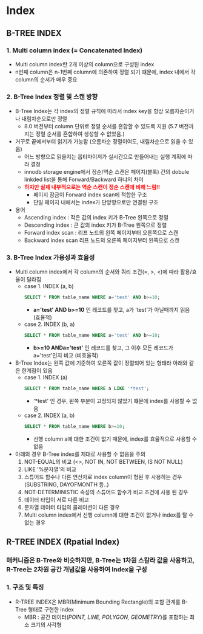 # Index

## B-TREE INDEX 
### 1. Multi column index (= Concatenated Index)
- Multi column index란 2개 이상의 column으로 구성된 index
- n번째 column은 n-1번째 column에 의존하여 정렬 되기 떄문에, index 내에서 각 column의 순서가 매우 중요

### 2. B-Tree Index 정렬 및 스캔 방향
- B-Tree Index는 각 index의 정렬 규칙에 따라서 index key을 항상 오름차순이거나 내림차순으로만 정렬
  - 8.0 버전부터 column 단위로 정렬 순서를 혼합할 수 있도록 지원 (5.7 버전까지는 정렬 순서를 혼합하여 생성할 수 없었음.) 
- 거꾸로 끝에서부터 읽기가 가능함 (오름차순 정렬이여도, 내림차순으로 읽을 수 있음)
  - 어느 방향으로 읽을지는 옵티마이저가 실시간으로 만들어내는 실행 계획에 따라 결정
  - innodb storage engine에서 정순/역순 스캔은 페이지(블록) 간의 dobule linkded list을 통해 Forward/Backward 하냐의 차이
  - **<span style="color:red">하지만 실제 내부적으로는 역순 스캔이 정순 스캔에 비해 느림!!</span>**
    - 페이지 잠금이 Forward index scan에 적합한 구조
    - 단일 페이지 내에서는 index가 단방향으로만 연결된 구조 
- 용어
  - Ascending index : 작은 값의 index 키가 B-Tree 왼쪽으로 정렬
  - Descending index : 큰 값의 index 키가 B-Tree 왼쪽으로 정렬
  - Forward index scan : 리프 노드의 왼쪽 페이지부터 오른쪽으로 스캔
  - Backward index scan  리프 노드의 오른쪽 페이지부터 왼쪽으로 스캔


### 3. B-Tree Index 가용성과 효율성
- Multi column index에서 각 column의 순서와 쿼리 조건(=, >, <)에 따라 활용/효율이 달라짐
  - case 1. INDEX (a, b) 
    ``` sql
    SELECT * FROM table_name WHERE a='test' AND b>=10;
    ```
    - **a='test' AND b>=10** 인 레코드를 찾고, a가 'test'가 아닐때까지 읽음 (효율적)
  - case 2. INDEX (b, a)
    ``` sql
    SELECT * FROM table_name WHERE a='test' AND b>=10;
    ```
    - **b>=10 ANDa='test'** 인 레코드를 찾고, 그 이후 모든 레코드가 a='test'인지 비교 (비효율적)
- B-Tree Index는 왼쪽 값에 기준하여 오른쪽 값이 정렬되어 있는 형태라 아래와 같은 한계점이 있음
  - case 1. INDEX (a)
    ``` sql
    SELECT * FROM table_name WHERE a LIKE '*test';
    ```
    - '*test' 인 경우, 왼쪽 부분이 고정되지 않았기 떄문에 index를 사용할 수 없음
  - case 2. INDEX (a, b)
    ``` sql
    SELECT * FROM table_name WHERE b>=10;
    ```
    - 선행 column a에 대한 조건이 없기 때문에, index를 효율적으로 사용할 수 없음
- 아래의 경우 B-Tree index를 제대로 사용할 수 없음을 주의
  1. NOT-EQUAL의 비교 (<>, NOT IN, NOT BETWEEN, IS NOT NULL)
  2. LIKE '%문자열'의 비교
  3. 스튜어드 함수나 다른 연산자로 index column이 형된 후 사용하는 경우 (SUBSTRING, DAYOFMONTH 등..)
  4. NOT-DETERMINISTIC 속성의 스튜어드 함수가 비교 조건에 사용 된 경우
  5. 데이터 타입이 서로 다른 비교
  6. 문자열 데이터 타입의 콜레이션이 다른 경우
  7. Multi column index에서 선행 column에 대한 조건이 없거나 index를 탈 수 없는 경우
    
## R-TREE INDEX (Rpatial Index)
### 매커니즘은 B-Tree와 비슷하지만, B-Tree는 1차원 스칼라 값을 사용하고, R-Tree는 2차원 공간 개념값을 사용하여 Index을 구성

### 1. 구조 및 특징
- R-TREE INDEX은 MBR(Minimum Bounding Rectangle)의 포함 관계를 B-Tree 형태로 구현한 index
  - MBR : 공간 데이터(_POINT, LINE, POLYGON, GEOMETRY_)를 포함하는 최소 크기의 사각형
